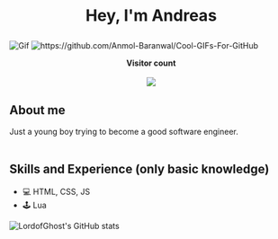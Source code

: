 <!--<img src="./src/code.gif" alt="Hey">-->

# <p align="center">Hey, I'm Andreas</p>

<img src="https://user-images.githubusercontent.com/74038190/213910845-af37a709-8995-40d6-be59-724526e3c3d7.gif" alt="Gif">
<img src="https://user-images.githubusercontent.com/74038190/241765440-80728820-e06b-4f96-9c9e-9df46f0cc0a5.gif" alt="https://github.com/Anmol-Baranwal/Cool-GIFs-For-GitHub">

<p align="center"> 
  <b>Visitor count</b><br><br>
  <img src="https://profile-counter.glitch.me/lordofghost/count.svg" />
</p>

## About me
Just a young boy trying to become a good software engineer.
<br>
<br>

## Skills and Experience (only basic knowledge)
* 💻 HTML, CSS, JS
* 🕹 Lua

![LordofGhost's GitHub stats](https://github-readme-stats.vercel.app/api?username=lordofghost&show_icons=true&theme=transparent)
